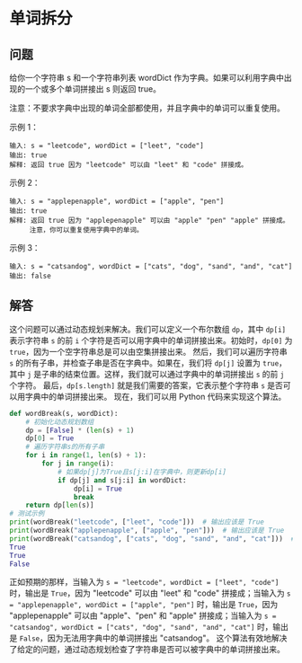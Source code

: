 # 单词拆分
## 问题
给你一个字符串 s 和一个字符串列表 wordDict 作为字典。如果可以利用字典中出现的一个或多个单词拼接出 s 则返回 true。

注意：不要求字典中出现的单词全部都使用，并且字典中的单词可以重复使用。



示例 1：
```
输入: s = "leetcode", wordDict = ["leet", "code"]
输出: true
解释: 返回 true 因为 "leetcode" 可以由 "leet" 和 "code" 拼接成。
```
示例 2：
```
输入: s = "applepenapple", wordDict = ["apple", "pen"]
输出: true
解释: 返回 true 因为 "applepenapple" 可以由 "apple" "pen" "apple" 拼接成。
     注意，你可以重复使用字典中的单词。
```
示例 3：
```
输入: s = "catsandog", wordDict = ["cats", "dog", "sand", "and", "cat"]
输出: false
```
## 解答
这个问题可以通过动态规划来解决。我们可以定义一个布尔数组 `dp`，其中 `dp[i]` 表示字符串 `s` 的前 `i` 个字符是否可以用字典中的单词拼接出来。初始时，`dp[0]` 为 `true`，因为一个空字符串总是可以由空集拼接出来。
然后，我们可以遍历字符串 `s` 的所有子串，并检查子串是否在字典中。如果在，我们将 `dp[j]` 设置为 `true`，其中 `j` 是子串的结束位置。这样，我们就可以通过字典中的单词拼接出 `s` 的前 `j` 个字符。
最后，`dp[s.length]` 就是我们需要的答案，它表示整个字符串 `s` 是否可以用字典中的单词拼接出来。
现在，我们可以用 Python 代码来实现这个算法。
```python
def wordBreak(s, wordDict):
    # 初始化动态规划数组
    dp = [False] * (len(s) + 1)
    dp[0] = True
    # 遍历字符串s的所有子串
    for i in range(1, len(s) + 1):
        for j in range(i):
            # 如果dp[j]为True且s[j:i]在字典中，则更新dp[i]
            if dp[j] and s[j:i] in wordDict:
                dp[i] = True
                break
    return dp[len(s)]
# 测试示例
print(wordBreak("leetcode", ["leet", "code"]))  # 输出应该是 True
print(wordBreak("applepenapple", ["apple", "pen"]))  # 输出应该是 True
print(wordBreak("catsandog", ["cats", "dog", "sand", "and", "cat"]))  # 输出应该是 False
True
True
False
```
正如预期的那样，当输入为 `s = "leetcode", wordDict = ["leet", "code"]` 时，输出是 `True`，因为 "leetcode" 可以由 "leet" 和 "code" 拼接成；当输入为 `s = "applepenapple", wordDict = ["apple", "pen"]` 时，输出是 `True`，因为 "applepenapple" 可以由 "apple"、"pen" 和 "apple" 拼接成；当输入为 `s = "catsandog", wordDict = ["cats", "dog", "sand", "and", "cat"]` 时，输出是 `False`，因为无法用字典中的单词拼接出 "catsandog"。
这个算法有效地解决了给定的问题，通过动态规划检查了字符串是否可以被字典中的单词拼接出来。

